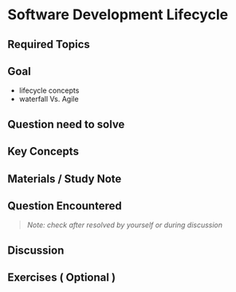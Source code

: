# **Software Development Lifecycle**

## **Required Topics**

## **Goal**

- lifecycle concepts
- waterfall Vs. Agile

## **Question need to solve**


## **Key Concepts**


## **Materials / Study Note**


## **Question Encountered**

>*Note: check after resolved by yourself or during discussion*


## **Discussion**


## **Exercises** ( Optional )
